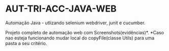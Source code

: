 # AUT-TRI-ACC-JAVA-WEB
Automação Java - utlizando selenium webdriver, junit e cucumber.

Projeto completo de automação web com Screenshots(evidências)*.
*Caso nao esteja funcionando mudar local do copyFile(classe Utils) para uma pasta a seu critério.
